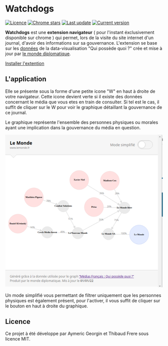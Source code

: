 <h1>Watchdogs</h1>
<p>
<a href="https://github.com/StarNoodle/watch-dogs#licence"><img src="https://img.shields.io/badge/licence-MIT-green" alt="Licence"></a>
<a href="https://github.com/StarNoodle/watch-dogs"><img src="https://img.shields.io/chrome-web-store/stars/:storeId" alt="Chrome stars"></a>
<a href="https://github.com/StarNoodle/watch-dogs"><img src="https://img.shields.io/github/last-commit/StarNoodle/watch-dogs" alt="Last update"></a>
<a href="https://github.com/StarNoodle/watch-dogs"><img src="https://img.shields.io/github/v/tag/StarNoodle/watch-dogs" alt="Current version"></a>
</p>

**Watchdogs** est une **extension navigateur** ( pour l'instant éxclusivement disponible sur chrome ) qui permet, lors de la visite du site internet d'un journal, d'avoir des informations sur sa gouvernance. L'extension se base sur les [données](https://github.com/mdiplo/Medias_francais) de la data-visualisation "Qui possède quoi ?" crée et mise à jour par [le monde diplomatique](https://www.monde-diplomatique.fr/).

[Installer l'extention](https://chromestore.com)

## L'application

Elle se présente sous la forme d'une petite icone "W" en haut à droite de votre navigateur. Cette icone devient verte si il existe des données concernant le média que vous etes en train de consulter. Si tel est le cas, il suffit de cliquer sur le W pour voir le graphique détaillant la gouvernance de ce journal.

Le graphique représente l'ensemble des personnes physiques ou morales ayant une implication dans la gouvernance du média en question. 

<img alt="presentation" src="resources/lemonde_full.png">

Un mode simplifié vous permettant de filtrer uniquement que les personnes physiques est également présent, pour l'activer, il vous suffit de cliquer sur le bouton en haut à droite du graphique.

## Licence

Ce projet à été développe par Aymeric Georgin et Thibaud Frere sous licence MIT.
